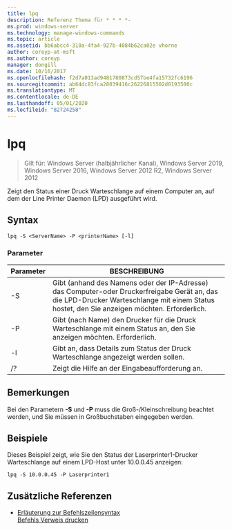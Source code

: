 ```yaml
---
title: lpq
description: Referenz Thema für * * * *-
ms.prod: windows-server
ms.technology: manage-windows-commands
ms.topic: article
ms.assetid: bb6abcc4-310a-4fa4-927b-4084b62ca02e vhorne
author: coreyp-at-msft
ms.author: coreyp
manager: dongill
ms.date: 10/16/2017
ms.openlocfilehash: f2d7a013ad9481780873cd57be4fa15732fc6196
ms.sourcegitcommit: ab64dc83fca28039416c26226815502d0193500c
ms.translationtype: MT
ms.contentlocale: de-DE
ms.lasthandoff: 05/01/2020
ms.locfileid: "82724258"
---
```

# <a name="lpq"></a>lpq

> Gilt für: Windows Server (halbjährlicher Kanal), Windows Server 2019, Windows Server 2016, Windows Server 2012 R2, Windows Server 2012

Zeigt den Status einer Druck Warteschlange auf einem Computer an, auf dem der Line Printer Daemon (LPD) ausgeführt wird.  

## <a name="syntax"></a>Syntax  
```  
lpq -S <ServerName> -P <printerName> [-l]  
```  
### <a name="parameters"></a>Parameter  

|    Parameter     |                                                                        BESCHREIBUNG                                                                        |
|------------------|-----------------------------------------------------------------------------------------------------------------------------------------------------------|
| -S<ServerName>  | Gibt (anhand des Namens oder der IP-Adresse) das Computer-oder Druckerfreigabe Gerät an, das die LPD-Drucker Warteschlange mit einem Status hostet, den Sie anzeigen möchten. Erforderlich. |
| -P<printerName> |                           Gibt (nach Name) den Drucker für die Druck Warteschlange mit einem Status an, den Sie anzeigen möchten. Erforderlich.                           |
|        -l        |                                      Gibt an, dass Details zum Status der Druck Warteschlange angezeigt werden sollen.                                      |
|        /?        |                                                           Zeigt die Hilfe an der Eingabeaufforderung an.                                                            |

## <a name="remarks"></a>Bemerkungen  
Bei den Parametern **-S** und **-P** muss die Groß-/Kleinschreibung beachtet werden, und Sie müssen in Großbuchstaben eingegeben werden.  
## <a name="examples"></a>Beispiele  
Dieses Beispiel zeigt, wie Sie den Status der Laserprinter1-Drucker Warteschlange auf einem LPD-Host unter 10.0.0.45 anzeigen:  
```  
lpq -S 10.0.0.45 -P Laserprinter1  
```  
## <a name="additional-references"></a>Zusätzliche Referenzen  
- [Erläuterung zur Befehlszeilensyntax](command-line-syntax-key.md)  
[Befehls Verweis drucken](print-command-reference.md)  
